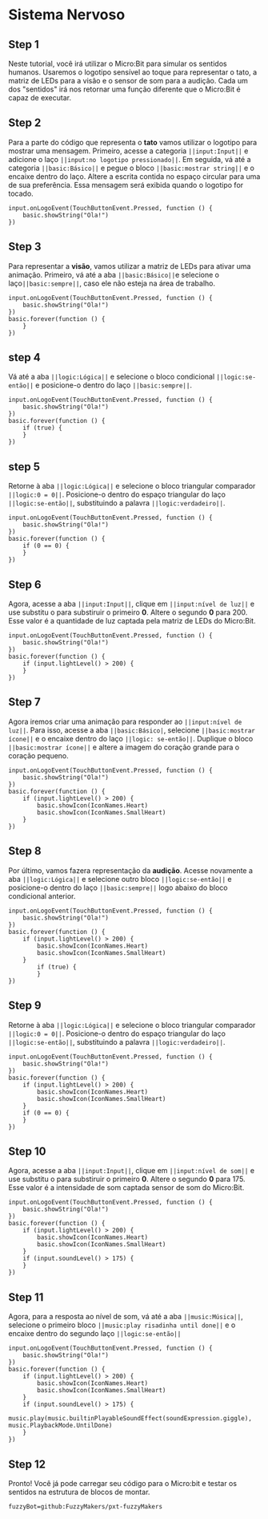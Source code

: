 # Sistema Nervoso

## Step 1
Neste tutorial, você irá utilizar o Micro:Bit para simular os sentidos humanos.
Usaremos o logotipo sensível ao toque para representar o tato, a matriz de LEDs
para a visão e o sensor de som para a audição. Cada um dos "sentidos" irá nos
retornar uma função diferente que o Micro:Bit é capaz de executar.

## Step 2
Para a parte do código que representa o **tato** vamos utilizar o logotipo para mostrar 
uma mensagem. Primeiro, acesse a categoria ``||input:Input||`` e adicione o laço 
``||input:no logotipo pressionado||``. Em seguida, vá até a categoria ``||basic:Básico||``
e pegue o bloco ``||basic:mostrar string||`` e o encaixe dentro do laço. Altere a escrita
contida no espaço circular para uma de sua preferência. Essa mensagem será exibida quando 
o logotipo for tocado. 

```blocks
input.onLogoEvent(TouchButtonEvent.Pressed, function () {
    basic.showString("Ola!")
})
```

## Step 3
Para representar a **visão**, vamos utilizar a matriz de LEDs para ativar uma animação.
Primeiro, vá até a aba ``||basic:Básico||``e selecione o laço``||basic:sempre||``, caso ele
não esteja na área de trabalho.

```blocks
input.onLogoEvent(TouchButtonEvent.Pressed, function () {
    basic.showString("Ola!")
})
basic.forever(function () {
    }
})
```
## step 4 
Vá até a aba ``||logic:Lógica||`` e selecione o bloco condicional ``||logic:se-então||``
e posicione-o dentro do laço ``||basic:sempre||``.

```blocks
input.onLogoEvent(TouchButtonEvent.Pressed, function () {
    basic.showString("Ola!")
})
basic.forever(function () {
    if (true) {
    }	
})
```

## step 5 
Retorne à aba ``||logic:Lógica||`` e selecione o bloco triangular comparador
``||logic:0 = 0||``. Posicione-o dentro do espaço triangular do laço 
``||logic:se-então||``, substituindo a palavra ``||logic:verdadeiro||``.

```blocks
input.onLogoEvent(TouchButtonEvent.Pressed, function () {
    basic.showString("Ola!")
})
basic.forever(function () {
    if (0 == 0) {
    }	
})
```

## Step 6
Agora, acesse a aba ``||input:Input||``, clique em ``||input:nível de luz||`` e
use substitu o para substiruir o primeiro **0**.
Altere o segundo **0** para 200.
Esse valor é a quantidade de luz captada pela matriz de LEDs do Micro:Bit.

```blocks
input.onLogoEvent(TouchButtonEvent.Pressed, function () {
    basic.showString("Ola!")
})
basic.forever(function () {
    if (input.lightLevel() > 200) {
    }
})
```

## Step 7
Agora iremos criar uma animação para responder ao ``||input:nível de luz||``. 
Para isso, acesse a aba ``||basic:Básico|``, selecione ``||basic:mostrar ícone||``
e o encaixe dentro do laço ``||logic: se-então||``. Duplique o bloco 
``||basic:mostrar ícone||`` e altere a imagem do coração grande para o coração pequeno. 

```blocks
input.onLogoEvent(TouchButtonEvent.Pressed, function () {
    basic.showString("Ola!")
})
basic.forever(function () {
    if (input.lightLevel() > 200) {
        basic.showIcon(IconNames.Heart)
        basic.showIcon(IconNames.SmallHeart)
    }  
})
```

## Step 8
Por último, vamos fazera representação da **audição**. Acesse novamente a aba ``||logic:Lógica||``
e selecione outro bloco ``||logic:se-então||`` e posicione-o dentro do laço ``||basic:sempre||``
logo abaixo do bloco condicional anterior.

```blocks
input.onLogoEvent(TouchButtonEvent.Pressed, function () {
    basic.showString("Ola!")
})
basic.forever(function () {
    if (input.lightLevel() > 200) {
        basic.showIcon(IconNames.Heart)
        basic.showIcon(IconNames.SmallHeart)
    }
		if (true) {
		}	
})
```

## Step 9
Retorne à aba ``||logic:Lógica||`` e selecione o bloco triangular comparador
``||logic:0 = 0||``. Posicione-o dentro do espaço triangular do laço 
``||logic:se-então||``, substituindo a palavra ``||logic:verdadeiro||``.

```blocks
input.onLogoEvent(TouchButtonEvent.Pressed, function () {
    basic.showString("Ola!")
})
basic.forever(function () {
    if (input.lightLevel() > 200) {
        basic.showIcon(IconNames.Heart)
        basic.showIcon(IconNames.SmallHeart)
    }
    if (0 == 0) {
    }	
})
```

## Step 10
Agora, acesse a aba ``||input:Input||``, clique em ``||input:nível de som||`` e
use substitu o para substiruir o primeiro **0**. Altere o segundo **0** para 175.
Esse valor é a intensidade de som captada sensor de som do Micro:Bit.

```blocks
input.onLogoEvent(TouchButtonEvent.Pressed, function () {
    basic.showString("Ola!")
})
basic.forever(function () {
    if (input.lightLevel() > 200) {
        basic.showIcon(IconNames.Heart)
        basic.showIcon(IconNames.SmallHeart)
    }
    if (input.soundLevel() > 175) {
    }	
})   
```

## Step 11
Agora, para a resposta ao nível de som, vá até a aba ``||music:Música||``, selecione
o primeiro bloco ``||music:play risadinha until done||`` e o encaixe dentro do segundo laço ``||logic:se-então||``

```blocks
input.onLogoEvent(TouchButtonEvent.Pressed, function () {
    basic.showString("Ola!")
})
basic.forever(function () {
    if (input.lightLevel() > 200) {
        basic.showIcon(IconNames.Heart)
        basic.showIcon(IconNames.SmallHeart)
    }
    if (input.soundLevel() > 175) {
    	  music.play(music.builtinPlayableSoundEffect(soundExpression.giggle), music.PlaybackMode.UntilDone)
    }	
})
```

## Step 12
Pronto! Você já pode carregar seu código para o Micro:bit e testar os sentidos
na estrutura de blocos de montar. 

```package
fuzzyBot=github:FuzzyMakers/pxt-fuzzyMakers
```